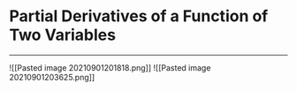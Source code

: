 # Partial Derivatives of a Function of Two Variables
***
![[Pasted image 20210901201818.png]]
![[Pasted image 20210901203625.png]]